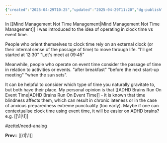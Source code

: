 ```yaml
---
{"created":"2025-04-29T10:25","updated":"2025-04-29T11:20","dg-publish":true,"dg-path":"Zettels/(1A1A1B1B1) Operating In Clock Time Vs Event Time.md","permalink":"/zettels/1-a1-a1-b1-b1-operating-in-clock-time-vs-event-time/","dgPassFrontmatter":true,"noteIcon":"1"}
---
```


In [[Mind Management Not Time Management\|Mind Management Not Time Management]] I was introduced to the idea of operating in clock time vs event time. 

People who orient themselves to clock time rely on an external clock (or their internal sense of the passage of time) to move through life. "I'll get started at 12:30" "Let's meet at 09:45"

Meanwhile, people who operate on event time consider the passage of time in relation to activities or events. "after breakfast" "before the next start-up meeting" "when the sun sets". 

It can be helpful to consider which type of time you naturally gravitate to, but both have their place. My personal opinion is that [[ADHD Brains Run On Event Time\|ADHD Brains Run On Event Time]] - it is known that time blindness affects them, which can result in chronic lateness or in the case of anxious preparedness extreme punctuality (too early). Maybe if one can contextualise clock time using event time, it will be easier on ADHD brains? e.g. [[\1\|\1]]

#zettel/need-analog 

**Prev**:: [[\1\|\1]]
